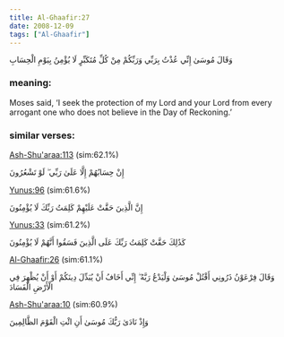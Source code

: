```yaml
---
title: Al-Ghaafir:27
date: 2008-12-09
tags: ["Al-Ghaafir"]
---
```

وَقَالَ مُوسَىٰ إِنِّي عُذْتُ بِرَبِّي وَرَبِّكُمْ مِنْ كُلِّ مُتَكَبِّرٍ لَا يُؤْمِنُ بِيَوْمِ الْحِسَابِ
### meaning: 
Moses said, ‘I seek the protection of my Lord and your Lord from every arrogant one who does not believe in the Day of Reckoning.’
### similar verses: 

[Ash-Shu'araa:113](/26/113) (sim:62.1%)

إِنْ حِسَابُهُمْ إِلَّا عَلَىٰ رَبِّي ۖ لَوْ تَشْعُرُونَ

[Yunus:96](/10/96) (sim:61.6%)

إِنَّ الَّذِينَ حَقَّتْ عَلَيْهِمْ كَلِمَتُ رَبِّكَ لَا يُؤْمِنُونَ

[Yunus:33](/10/33) (sim:61.2%)

كَذَٰلِكَ حَقَّتْ كَلِمَتُ رَبِّكَ عَلَى الَّذِينَ فَسَقُوا أَنَّهُمْ لَا يُؤْمِنُونَ

[Al-Ghaafir:26](/40/26) (sim:61.1%)

وَقَالَ فِرْعَوْنُ ذَرُونِي أَقْتُلْ مُوسَىٰ وَلْيَدْعُ رَبَّهُ ۖ إِنِّي أَخَافُ أَنْ يُبَدِّلَ دِينَكُمْ أَوْ أَنْ يُظْهِرَ فِي الْأَرْضِ الْفَسَادَ

[Ash-Shu'araa:10](/26/10) (sim:60.9%)

وَإِذْ نَادَىٰ رَبُّكَ مُوسَىٰ أَنِ ائْتِ الْقَوْمَ الظَّالِمِينَ
